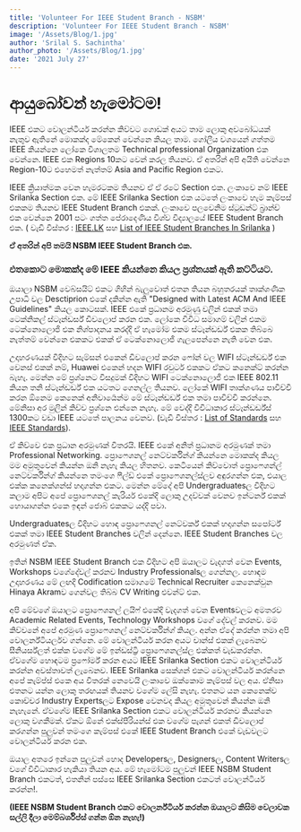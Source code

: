 ```yaml
---
title: 'Volunteer For IEEE Student Branch - NSBM'
description: 'Volunteer For IEEE Student Branch - NSBM'
image: '/Assets/Blog/1.jpg'
author: 'Srilal S. Sachintha'
author_photo: '/Assets/Blog/1.jpg'
date: '2021 July 27'
---
```


# **ආයුබෝවන් හැමෝටම!**

IEEE එකට වොලන්ටියර් කරන්න කිව්වට ගොඩක් අයට තාම ලොකු අවබෝධයක් නැතුව ඇතිනේ මොකක්ද මේකෙන් වෙන්නෙ කියල තාම.
ගෝලීය වශයෙන් ගත්තම IEEE කියන්නෙ ලෝකෙ විශාලතම  Technical professional Organization එක වෙන්නෙ. IEEE එක Regions 10කට වෙන් කරල තියනව. ඒ අතරින් අපි අයිති වෙන්නෙ Region-10ට එහෙමත් නැත්තම් Asia and Pacific Region එකට.

IEEE ක්‍රියාත්මක වෙන හැමරටකම තියනව ඒ ඒ රටේ Section එක. ලංකාවෙ නම් IEEE Srilanka Section එක. මේ IEEE Srilanka Section එක යටතේ ලංකාවෙ හැම කැම්පස් එකකම තියනව IEEE Student Branch එකක්. ලංකාවෙ පලවෙනිම ස්ටුඩන්ට් බ්‍රාන්ච් එක වෙන්නෙ 2001 පටං ගත්ත පේරාදෙණිය විශ්ව විද්‍යාලයේ IEEE Student Branch එක. ( වැඩි විස්තර : [IEEE.LK](https://ieee.lk) සහ [List of IEEE Student Branches In Srilanka](https://ieee.lk/community/student-branches)  )

**ඒ අතරින් අපි තමයි NSBM IEEE Student Branch එක.**

### එතකොට මොකක්ද මේ IEEE කියන්නෙ කියල ප්‍රශ්නයක් ඇති කට්ටියට.

ඔයාලා NSBM වෙබ්සයිට් එකට ගිහින් බැලුවොත් එතන තියන බහුතරයක් තාක්ශණික උපාධි වල Desctiprion එකේ දකින්න ඇති "Designed with Latest ACM And IEEE Guidelines" කියල කොටසක්. IEEE එකේ ප්‍රධානම අරමුණු වලින් එකක් තමා ටෙක්නිකල් ස්ටෑන්ඩර්ස් ඩිවලොප් කරන එක.
ලෝකෙ විවිධ සමාගම් වලින් එකම ටෙක්නොලොජි එක නිශ්පාදනය කරද්දි ඒ හැමෝම එකම ස්ටෑන්ඩර්ඩ් එකක තිබ්බෙ නැත්තම් වෙන්නෙ එකකට එකක් ඒ ටෙක්නොලොජි ගැලපෙන්නෙ නැති වෙන එක.

උදාහරණයක් විදිහට සැම්සන් එකෙන් ඩිවලොප් කරන ෆෝන් වල WIFI ස්ටෑන්ඩර්ඩ් එක වෙනස් එකක් නම්, Huawei එකෙන් හදන WIFI රවුටර් එකකට ඒකට කනෙක්ට් කරන්න බැහැ. මෙන්න මේ ප්‍රශ්නෙට විසදුමක් විදිහට WIFI ටෙක්නොලොජි එක IEEE 802.11 කියන තනි ස්ටෑන්ඩර්ඩ් එක යටතට ගෙනල්ල තියනව. ලෝකේ WIFI තාක්ශණය පාවිච්චි කරන ඕනෙම කෙනෙක් අනිවාර්‍යෙන්ම මේ ස්ටෑන්ඩර්ඩ් එක තමා පාවිච්චි කරන්නෙ. මේනිසා අර මුලින් කිව්ව ප්‍රශ්නෙ එන්නෙ නැහැ.  මේ වෙද්දි විවිධාකාර ස්ටෑන්ඩර්ඩ්ස් 1300කට වඩා IEEE යටතේ පාලනය වෙනව. (වැඩි විස්තර : [List of Standards](https://en.wikipedia.org/wiki/IEEE_Standards_Association) සහ [IEEE Standards](https://standards.ieee.org/standard/index.html)).

ඒ කිව්වෙ එක ප්‍රධාන අරමුණක් විතරයි. IEEE එකේ අනිත් ප්‍රධානම අරමුණක් තමා Professional Networking. ප්‍රොෆෙශනල් නෙට්වර්කින්ග් කියන්නෙ මොකක්ද කියල මම අමුතුවෙන් කියන්න ඔනි නැහැ කියල හිතනව. කෙටියෙන් කිව්වොත් ප්‍රොෆෙශන්ල් නෙට්වර්කින්ග් කියන්නෙ තමංගෙ ෆීල්ඩ් එකේ ප්‍රොෆෙශනල්ස්ලව අඳුරගන්න එක, එයාල එක්ක කනෙක්ශන්ස් හදාගන්න එකට. මෙන්න මේදේ අපි Undergraduatesල විදිහට කලාම අපිට අපේ ප්‍රොෆෙශනල් කැරියර් එකේදි ලොකු උදව්වක් වෙනව ඉන්ටර්න් එකක් හොයාගන්න එකෙ ඉඳන් ජොබ් එකකට යද්දි පවා.

Undergraduatesල විදිහට හොඳ ප්‍රොෆෙශනල් නෙට්වර්ක් එකක් හදාගන්න සපෝර්ට් එකක් තමා IEEE Student Branches වලින් දෙන්නෙ. IEEE Student Branches වල අරමුණත් ඒක.

ඉතින් NSBM IEEE Student Branch එක විදිහට අපි ඔයාලට වැදගත් වෙන Events, Workshops වගේදේවල් කරනව Industry Professionalsල ගෙන්නල. හොඳම උදාහරණය මේ ලඟදි Codification සමාගමේ Technical Recruiter කෙනෙක්වුන Hinaya Akramව ගෙන්වල තිබ්බ CV Writing එවන්ට් එක.

අපි මේවගේ ඔයාලට ප්‍රොෆෙශනල් ලයිෆ් එකේදි වැදගත් වෙන Eventsවලට අමතරව Academic Related Events, Technology Workshops වගේ දේවල් කරනව. මම කිව්වනේ අපේ අරමුණ ප්‍රොෆෙශනල් නෙට්වර්කින්ග් කියල. අන්න ඒදේ කරන්න තමා අපි වොලර්න්ටියර්ලව ගන්නෙ. මේ වොලන්ටියර් කරන අයට චාන්ස් එකක් ලැබෙනව සීනියර්ස්ලත් එක්ක වගේම මේ ඉන්ඩස්ට්‍රි ප්‍රොෆෙශනල්ස්ල එක්කත් වැඩකරන්න. ඒවගේම හොඳටම ප්‍රෆෝර්ම් කරන අයට IEEE Srilanka Section එකට වොලන්ටියර් කරන්න අවස්තාවත් ලැබෙනව. IEEE Srilanka සෙක්ශන් එකට වොලන්ටියර් කරන්නෙ අපේ කැම්ප්ස් එකෙ අය විතරක් නෙවෙයි ලංකාවෙ ඔක්කොම කැම්පස් වල අය. ඒනිසා එතනට යන්න ලොකු තරඟයක් තියනව වගේම ලේසි නැහැ. එතනට යන කෙනෙක්ව කොච්චර Industry Expertsලට Expose වෙනවද කියල අමුතුවෙන් කියන්න ඔනි නැහැනේ. ඒවගේම IEEE Srilanka Section එකට වොලන්ටියර් කරනව කියන්නෙ ලොකු වගකීමක්. ඒකට ඕනේ එක්ස්පීරියන්ස් එක වගේම පැශන් එකත් ඩිවලොප් කරගන්න පුලුවන් තමංගෙ කැම්පස් එකේ IEEE Student Branch එකේ වැඩවලට වොලන්ටියර් කරන එක.

ඔයාල අතරෙ ඉන්නෙ පුලුවන් හොද Developersල, Designersල, Content Writersල වගේ විවිධාකාර හැකියා තියන අය. මේ හැමෝටම පුලුවන් IEEE NSBM Student Branch එකටත්, එතනින් පස්සෙ IEEE Srilanka Section එකටත් වොලන්ටියර් කරන්න!.

**(IEEE NSBM Student Branch එකට වොලර්න්ටියර් කරන්න ඔයාලට කිසිම වෙලාවක සල්ලි දීලා මෙම්බර්ශිප්ස් ගන්න ඕන නැහැ!)**
